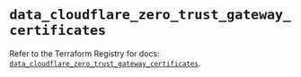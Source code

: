 # `data_cloudflare_zero_trust_gateway_certificates`

Refer to the Terraform Registry for docs: [`data_cloudflare_zero_trust_gateway_certificates`](https://registry.terraform.io/providers/cloudflare/cloudflare/5.1.0/docs/data-sources/zero_trust_gateway_certificates).
